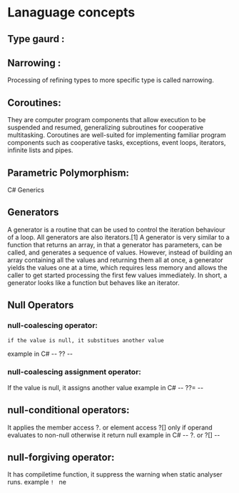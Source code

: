 
# Lanaguage concepts

## Type gaurd :  

## Narrowing :
Processing of refining types to more specific type is called narrowing.


## Coroutines: 
They are computer program components that allow execution to be suspended and resumed, generalizing subroutines for cooperative multitasking. Coroutines are well-suited for implementing familiar program components such as cooperative tasks, exceptions, event loops, iterators, infinite lists and pipes.

## Parametric Polymorphism:
C# Generics
## Generators
A generator is a routine that can be used to control the iteration behaviour of a loop. All generators are also iterators.[1] A generator is very similar to a function that returns an array, in that a generator has parameters, can be called, and generates a sequence of values. However, instead of building an array containing all the values and returning them all at once, a generator yields the values one at a time, which requires less memory and allows the caller to get started processing the first few values immediately. In short, a generator looks like a function but behaves like an iterator.

## Null Operators
### null-coalescing operator: 
    if the value is null, it substitues another value
  example in C# -- ?? --

### null-coalescing assignment operator: 
 If the value is null, it assigns another value
  example in C# -- ??= --
  
## null-conditional operators:
 It applies the member access ?. or element access ?[] only if operand evaluates to non-null otherwise it return null
  example in C# -- ?. or  ?[] --
  
## null-forgiving operator:
It has compiletime function, it suppress the warning when static analyser runs.
 example ``` !  ```
 ne